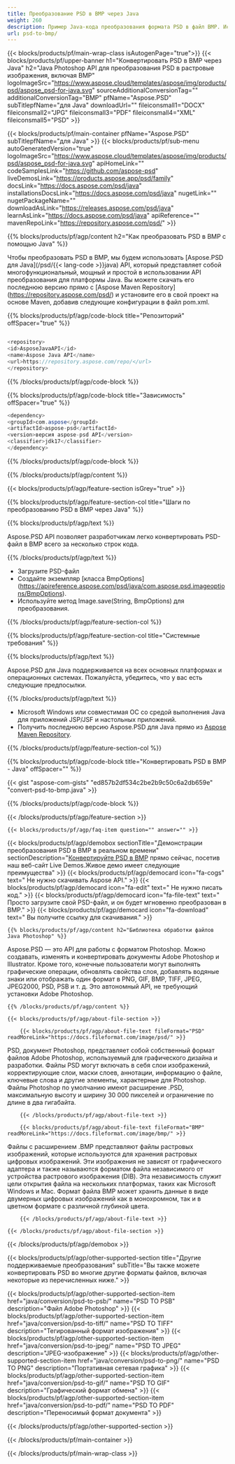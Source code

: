 ```yaml
---
title: Преобразование PSD в BMP через Java
weight: 260
description: Пример Java-кода преобразования формата PSD в файл BMP. Используйте этот пример кода для преобразования PSD в BMP в любом веб- или настольном приложении на основе Java.
url: psd-to-bmp/
---
```


{{< blocks/products/pf/main-wrap-class isAutogenPage="true">}}
{{< blocks/products/pf/upper-banner h1="Конвертировать PSD в BMP через Java" h2="Java Photoshop API для преобразования PSD в растровые изображения, включая BMP" logoImageSrc="https://www.aspose.cloud/templates/aspose/img/products/psd/aspose_psd-for-java.svg" sourceAdditionalConversionTag="" additionalConversionTag="BMP" pfName="Aspose.PSD" subTitlepfName="для Java" downloadUrl="" fileiconsmall1="DOCX" fileiconsmall2="JPG" fileiconsmall3="PDF" fileiconsmall4="XML" fileiconsmall5="PSD" >}}

{{< blocks/products/pf/main-container pfName="Aspose.PSD" subTitlepfName="для Java" >}}
{{< blocks/products/pf/sub-menu autoGeneratedVersion="true" logoImageSrc="https://www.aspose.cloud/templates/aspose/img/products/psd/aspose_psd-for-java.svg" apiHomeLink="" codeSamplesLink="https://github.com/aspose-psd" liveDemosLink="https://products.aspose.app/psd/family" docsLink="https://docs.aspose.com/psd/java" installationsDocsLink="https://docs.aspose.com/psd/java" nugetLink="" nugetPackageName="" downloadAsLink="https://releases.aspose.com/psd/java" learnAsLink="https://docs.aspose.com/psd/java" apiReference="" mavenRepoLink="https://repository.aspose.com/psd/" >}}

{{% blocks/products/pf/agp/content h2="Как преобразовать PSD в BMP с помощью Java" %}}

 Чтобы преобразовать PSD в BMP, мы будем использовать
 [Aspose.PSD для Java](/psd/{{< lang-code >}}java)
 API, который представляет собой многофункциональный, мощный и простой в использовании API преобразования для платформы Java. Вы можете скачать его последнюю версию прямо с
 [Aspose Maven Repository] (https://repository.aspose.com/psd/)
 и установите его в свой проект на основе Maven, добавив следующие конфигурации в файл pom.xml.

{{% blocks/products/pf/agp/code-block title="Репозиторий" offSpacer="true" %}}

```CS

<repository>
<id>AsposeJavaAPI</id>
<name>Aspose Java API</name>
<url>https://repository.aspose.com/repo/</url>
</repository>

```

{{% /blocks/products/pf/agp/code-block %}}

{{% blocks/products/pf/agp/code-block title="Зависимость" offSpacer="true" %}}

```CS
<dependency>
<groupId>com.aspose</groupId>
<artifactId>aspose-psd</artifactId>
<version>версия aspose-psd API</version>
<classifier>jdk17</classifier>
</dependency>

```

{{% /blocks/products/pf/agp/code-block %}}

{{% /blocks/products/pf/agp/content %}}

{{< blocks/products/pf/agp/feature-section isGrey="true" >}}

{{% blocks/products/pf/agp/feature-section-col title="Шаги по преобразованию PSD в BMP через Java" %}}

{{% blocks/products/pf/agp/text %}}

 Aspose.PSD API позволяет разработчикам легко конвертировать PSD-файл в BMP всего за несколько строк кода.

{{% /blocks/products/pf/agp/text %}}

- Загрузите PSD-файл
- Создайте экземпляр [класса BmpOptions] (https://apireference.aspose.com/psd/java/com.aspose.psd.imageoptions/BmpOptions).
- Используйте метод Image.save(String, BmpOptions) для преобразования.

{{% /blocks/products/pf/agp/feature-section-col %}}

{{% blocks/products/pf/agp/feature-section-col title="Системные требования" %}}

{{% blocks/products/pf/agp/text %}}

 Aspose.PSD для Java поддерживается на всех основных платформах и операционных системах. Пожалуйста, убедитесь, что у вас есть следующие предпосылки.

{{% /blocks/products/pf/agp/text %}}

- Microsoft Windows или совместимая ОС со средой выполнения Java для приложений JSP/JSF и настольных приложений.
- Получить последнюю версию Aspose.PSD для Java прямо из
 [Aspose Maven Repository](https://repository.aspose.com/psd/).

{{% /blocks/products/pf/agp/feature-section-col %}}

{{% blocks/products/pf/agp/code-block title="Конвертировать PSD в BMP - Java" offSpacer="" %}}

{{< gist "aspose-com-gists" "ed857b2df534c2be2b9c50c6a2db659e" "convert-psd-to-bmp.java" >}}

{{% /blocks/products/pf/agp/code-block %}}

{{< /blocks/products/pf/agp/feature-section >}}

    {{< blocks/products/pf/agp/faq-item question="" answer="" >}}
 

<!-- aboutfile Starts -->

{{< blocks/products/pf/agp/demobox sectionTitle="Демонстрации преобразования PSD в BMP в реальном времени" sectionDescription="[Конвертируйте PSD в BMP](https://products.aspose.app/psd/conversion/psd-to-bmp) прямо сейчас, посетив наш веб-сайт Live Demos.Живое демо имеет следующие преимущества" >}}
        {{< blocks/products/pf/agp/democard icon="fa-cogs" text=" Не нужно скачивать Aspose API." >}}
        {{< blocks/products/pf/agp/democard icon="fa-edit" text=" Не нужно писать код." >}}
        {{< blocks/products/pf/agp/democard icon="fa-file-text" text=" Просто загрузите свой PSD-файл, и он будет мгновенно преобразован в BMP." >}}
        {{< blocks/products/pf/agp/democard icon="fa-download" text=" Вы получите ссылку для скачивания." >}}

    {{% blocks/products/pf/agp/content h2="Библиотека обработки файлов Java Photoshop" %}}

 Aspose.PSD — это API для работы с форматом Photoshop. Можно создавать, изменять и конвертировать документы Adobe Photoshop и Illustrator. Кроме того, конечные пользователи могут выполнять графические операции, обновлять свойства слоя, добавлять водяные знаки или отображать один формат в PNG, GIF, BMP, TIFF, JPEG, JPEG2000, PSD, PSB и т. д. Это автономный API, не требующий установки Adobe Photoshop.



    {{% /blocks/products/pf/agp/content %}}

    {{< blocks/products/pf/agp/about-file-section >}}

        {{< blocks/products/pf/agp/about-file-text fileFormat="PSD" readMoreLink="https://docs.fileformat.com/image/psd/" >}}

PSD, документ Photoshop, представляет собой собственный формат файлов Adobe Photoshop, используемый для графического дизайна и разработки. Файлы PSD могут включать в себя слои изображений, корректирующие слои, маски слоев, аннотации, информацию о файле, ключевые слова и другие элементы, характерные для Photoshop. Файлы Photoshop по умолчанию имеют расширение .PSD, максимальную высоту и ширину 30 000 пикселей и ограничение по длине в два гигабайта.


        {{< /blocks/products/pf/agp/about-file-text >}}

        {{< blocks/products/pf/agp/about-file-text fileFormat="BMP" readMoreLink="https://docs.fileformat.com/image/bmp/" >}}

Файлы с расширением .BMP представляют файлы растровых изображений, которые используются для хранения растровых цифровых изображений. Эти изображения не зависят от графического адаптера и также называются форматом файла независимого от устройства растрового изображения (DIB). Эта независимость служит цели открытия файла на нескольких платформах, таких как Microsoft Windows и Mac. Формат файла BMP может хранить данные в виде двумерных цифровых изображений как в монохромном, так и в цветном формате с различной глубиной цвета.


        {{< /blocks/products/pf/agp/about-file-text >}}

    {{< /blocks/products/pf/agp/about-file-section >}}

{{< /blocks/products/pf/agp/demobox >}}

<!-- aboutfile Ends -->

{{< blocks/products/pf/agp/other-supported-section title="Другие поддерживаемые преобразования" subTitle="Вы также можете конвертировать PSD во многие другие форматы файлов, включая некоторые из перечисленных ниже." >}}

{{< blocks/products/pf/agp/other-supported-section-item href="java/conversion/psd-to-psb/" name="PSD TO PSB" description="Файл Adobe Photoshop" >}}
{{< blocks/products/pf/agp/other-supported-section-item href="java/conversion/psd-to-tiff/" name="PSD TO TIFF" description="Тегированный формат изображения" >}}
{{< blocks/products/pf/agp/other-supported-section-item href="java/conversion/psd-to-jpeg/" name="PSD TO JPEG" description="JPEG-изображение" >}}
{{< blocks/products/pf/agp/other-supported-section-item href="java/conversion/psd-to-png/" name="PSD TO PNG" description="Портативная сетевая графика" >}}
{{< blocks/products/pf/agp/other-supported-section-item href="java/conversion/psd-to-gif/" name="PSD TO GIF" description="Графический формат обмена" >}}
{{< blocks/products/pf/agp/other-supported-section-item href="java/conversion/psd-to-pdf/" name="PSD TO PDF" description="Переносимый формат документа" >}}

{{< /blocks/products/pf/agp/other-supported-section >}}

{{< /blocks/products/pf/main-container >}}
    
{{< /blocks/products/pf/main-wrap-class >}}

